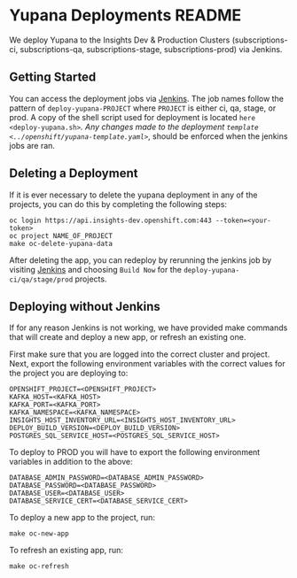 # Yupana Deployments README
We deploy Yupana to the Insights Dev & Production Clusters (subscriptions-ci, subscriptions-qa, subscriptions-stage, subscriptions-prod) via Jenkins.

## Getting Started

You can access the deployment jobs via [Jenkins](https://sonar-jenkins.rhev-ci-vms.eng.rdu2.redhat.com/). The job names follow the pattern of `deploy-yupana-PROJECT` where `PROJECT` is either ci, qa, stage, or prod. A copy of the shell script used for deployment is located `here <deploy-yupana.sh>`_.
Any changes made to the deployment `template <../openshift/yupana-template.yaml>`_, should be enforced when the jenkins jobs are ran.

## Deleting a Deployment

If it is ever necessary to delete the yupana deployment in any of the projects, you can do this by completing the following steps:

```
oc login https://api.insights-dev.openshift.com:443 --token=<your-token>
oc project NAME_OF_PROJECT
make oc-delete-yupana-data
```

After deleting the app, you can redeploy by rerunning the jenkins job by visiting [Jenkins](https://sonar-jenkins.rhev-ci-vms.eng.rdu2.redhat.com/) and choosing `Build Now` for the `deploy-yupana-ci/qa/stage/prod` projects.

## Deploying without Jenkins

If for any reason Jenkins is not working, we have provided make commands that will create and deploy a new app, or refresh an existing one.

First make sure that you are logged into the correct cluster and project. Next, export the following environment variables with the correct values for the project you are deploying to:
```
OPENSHIFT_PROJECT=<OPENSHIFT_PROJECT>
KAFKA_HOST=<KAFKA_HOST>
KAFKA_PORT=<KAFKA_PORT>
KAFKA_NAMESPACE=<KAFKA_NAMESPACE>
INSIGHTS_HOST_INVENTORY_URL=<INSIGHTS_HOST_INVENTORY_URL>
DEPLOY_BUILD_VERSION=<DEPLOY_BUILD_VERSION>
POSTGRES_SQL_SERVICE_HOST=<POSTGRES_SQL_SERVICE_HOST>
```

To deploy to PROD you will have to export the following environment variables in addition to the above:
```
DATABASE_ADMIN_PASSWORD=<DATABASE_ADMIN_PASSWORD>
DATABASE_PASSWORD=<DATABASE_PASSWORD>
DATABASE_USER=<DATABASE_USER>
DATABASE_SERVICE_CERT=<DATABASE_SERVICE_CERT>
```

To deploy a new app to the project, run:
```
make oc-new-app
```

To refresh an existing app, run:
```
make oc-refresh
```